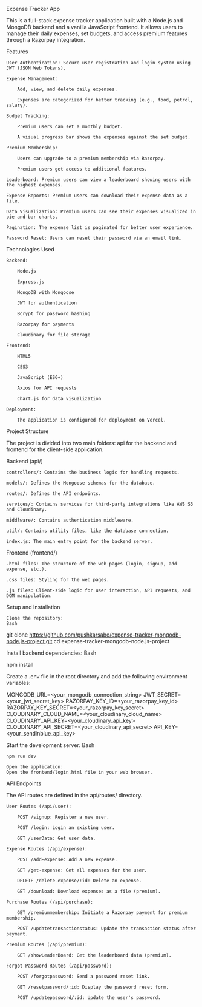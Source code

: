 Expense Tracker App

This is a full-stack expense tracker application built with a Node.js and MongoDB backend and a vanilla JavaScript frontend. It allows users to manage their daily expenses, set budgets, and access premium features through a Razorpay integration.

Features

    User Authentication: Secure user registration and login system using JWT (JSON Web Tokens).

    Expense Management:

        Add, view, and delete daily expenses.

        Expenses are categorized for better tracking (e.g., food, petrol, salary).

    Budget Tracking:

        Premium users can set a monthly budget.

        A visual progress bar shows the expenses against the set budget.

    Premium Membership:

        Users can upgrade to a premium membership via Razorpay.

        Premium users get access to additional features.

    Leaderboard: Premium users can view a leaderboard showing users with the highest expenses.

    Expense Reports: Premium users can download their expense data as a file.

    Data Visualization: Premium users can see their expenses visualized in pie and bar charts.

    Pagination: The expense list is paginated for better user experience.

    Password Reset: Users can reset their password via an email link.

Technologies Used

    Backend:

        Node.js

        Express.js

        MongoDB with Mongoose

        JWT for authentication

        Bcrypt for password hashing

        Razorpay for payments

        Cloudinary for file storage

    Frontend:

        HTML5

        CSS3

        JavaScript (ES6+)

        Axios for API requests

        Chart.js for data visualization

    Deployment:

        The application is configured for deployment on Vercel.

Project Structure

The project is divided into two main folders: api for the backend and frontend for the client-side application.

Backend (api/)

    controllers/: Contains the business logic for handling requests.

    models/: Defines the Mongoose schemas for the database.

    routes/: Defines the API endpoints.

    services/: Contains services for third-party integrations like AWS S3 and Cloudinary.

    middlware/: Contains authentication middleware.

    util/: Contains utility files, like the database connection.

    index.js: The main entry point for the backend server.

Frontend (frontend/)

    .html files: The structure of the web pages (login, signup, add expense, etc.).

    .css files: Styling for the web pages.

    .js files: Client-side logic for user interaction, API requests, and DOM manipulation.

Setup and Installation

    Clone the repository:
    Bash

git clone https://github.com/pushkarsabe/expense-tracker-mongodb-node.js-project.git
cd expense-tracker-mongodb-node.js-project

Install backend dependencies:
Bash

npm install

Create a .env file in the root directory and add the following environment variables:

MONGODB_URL=<your_mongodb_connection_string>
JWT_SECRET=<your_jwt_secret_key>
RAZORPAY_KEY_ID=<your_razorpay_key_id>
RAZORPAY_KEY_SECRET=<your_razorpay_key_secret>
CLOUDINARY_CLOUD_NAME=<your_cloudinary_cloud_name>
CLOUDINARY_API_KEY=<your_cloudinary_api_key>
CLOUDINARY_API_SECRET=<your_cloudinary_api_secret>
API_KEY=<your_sendinblue_api_key>

Start the development server:
Bash

    npm run dev

    Open the application:
    Open the frontend/login.html file in your web browser.

API Endpoints

The API routes are defined in the api/routes/ directory.

    User Routes (/api/user):

        POST /signup: Register a new user.

        POST /login: Login an existing user.

        GET /userData: Get user data.

    Expense Routes (/api/expense):

        POST /add-expense: Add a new expense.

        GET /get-expense: Get all expenses for the user.

        DELETE /delete-expense/:id: Delete an expense.

        GET /download: Download expenses as a file (premium).

    Purchase Routes (/api/purchase):

        GET /premiummembership: Initiate a Razorpay payment for premium membership.

        POST /updatetransactionstatus: Update the transaction status after payment.

    Premium Routes (/api/premium):

        GET /showLeaderBoard: Get the leaderboard data (premium).

    Forgot Password Routes (/api/password):

        POST /forgotpassword: Send a password reset link.

        GET /resetpassword/:id: Display the password reset form.

        POST /updatepassword/:id: Update the user's password.

